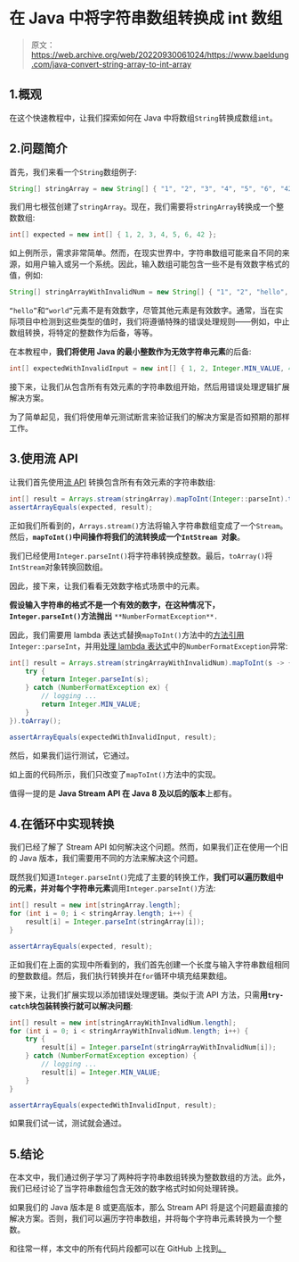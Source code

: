 # 在 Java 中将字符串数组转换成 int 数组

> 原文：<https://web.archive.org/web/20220930061024/https://www.baeldung.com/java-convert-string-array-to-int-array>

## 1.概观

在这个快速教程中，让我们探索如何在 Java 中将数组`String`转换成数组`int`。

## 2.问题简介

首先，我们来看一个`String`数组例子:

```java
String[] stringArray = new String[] { "1", "2", "3", "4", "5", "6", "42" };
```

我们用七根弦创建了`stringArray`。现在，我们需要将`stringArray`转换成一个整数数组:

```java
int[] expected = new int[] { 1, 2, 3, 4, 5, 6, 42 };
```

如上例所示，需求非常简单。然而，在现实世界中，字符串数组可能来自不同的来源，如用户输入或另一个系统。因此，输入数组可能包含一些不是有效数字格式的值，例如:

```java
String[] stringArrayWithInvalidNum = new String[] { "1", "2", "hello", "4", "world", "6", "42" };
```

`“hello”`和`“world”`元素不是有效数字，尽管其他元素是有效数字。通常，当在实际项目中检测到这些类型的值时，我们将遵循特殊的错误处理规则——例如，中止数组转换，将特定的整数作为后备，等等。

在本教程中，**我们将使用 Java 的最小整数作为无效字符串元素**的后备:

```java
int[] expectedWithInvalidInput = new int[] { 1, 2, Integer.MIN_VALUE, 4, Integer.MIN_VALUE, 6, 42 };
```

接下来，让我们从包含所有有效元素的字符串数组开始，然后用错误处理逻辑扩展解决方案。

为了简单起见，我们将使用单元测试断言来验证我们的解决方案是否如预期的那样工作。

## 3.使用流 API

让我们首先使用[流 API](/web/20230103082815/https://www.baeldung.com/java-8-streams) 转换包含所有有效元素的字符串数组:

```java
int[] result = Arrays.stream(stringArray).mapToInt(Integer::parseInt).toArray();
assertArrayEquals(expected, result);
```

正如我们所看到的，`Arrays.stream()`方法将输入字符串数组变成了一个`Stream`。然后，**`mapToInt()`中间操作将我们的流转换成一个`IntStream `对象**。

我们已经使用`Integer.parseInt()`将字符串转换成整数。最后，`toArray()`将`IntStream`对象转换回数组。

因此，接下来，让我们看看无效数字格式场景中的元素。

**假设输入字符串的格式不是一个有效的数字，在这种情况下，`Integer.parseInt()`方法抛出** `**NumberFormatException**.`

因此，我们需要用 lambda 表达式替换`mapToInt()`方法中的[方法引用](/web/20230103082815/https://www.baeldung.com/java-method-references) `Integer::parseInt`，并用[处理 lambda 表达式](/web/20230103082815/https://www.baeldung.com/java-lambda-exceptions)中的`NumberFormatException`异常:

```java
int[] result = Arrays.stream(stringArrayWithInvalidNum).mapToInt(s -> {
    try {
        return Integer.parseInt(s);
    } catch (NumberFormatException ex) {
        // logging ...
        return Integer.MIN_VALUE;
    }
}).toArray();

assertArrayEquals(expectedWithInvalidInput, result);
```

然后，如果我们运行测试，它通过。

如上面的代码所示，我们只改变了`mapToInt()`方法中的实现。

值得一提的是 **Java Stream API 在 Java 8 及以后的版本**上都有。

## 4.在循环中实现转换

我们已经了解了 Stream API 如何解决这个问题。然而，如果我们正在使用一个旧的 Java 版本，我们需要用不同的方法来解决这个问题。

既然我们知道`Integer.parseInt()`完成了主要的转换工作，**我们可以遍历数组中的元素，并对每个字符串元素**调用`Integer.parseInt()`方法:

```java
int[] result = new int[stringArray.length];
for (int i = 0; i < stringArray.length; i++) {
    result[i] = Integer.parseInt(stringArray[i]);
}

assertArrayEquals(expected, result);
```

正如我们在上面的实现中所看到的，我们首先创建一个长度与输入字符串数组相同的整数数组。然后，我们执行转换并在`for`循环中填充结果数组。

接下来，让我们扩展实现以添加错误处理逻辑。类似于流 API 方法，只需**用`try-catch`块包装转换行就可以解决问题**:

```java
int[] result = new int[stringArrayWithInvalidNum.length];
for (int i = 0; i < stringArrayWithInvalidNum.length; i++) {
    try {
        result[i] = Integer.parseInt(stringArrayWithInvalidNum[i]);
    } catch (NumberFormatException exception) {
        // logging ...
        result[i] = Integer.MIN_VALUE;
    }
}

assertArrayEquals(expectedWithInvalidInput, result);
```

如果我们试一试，测试就会通过。

## 5.结论

在本文中，我们通过例子学习了两种将字符串数组转换为整数数组的方法。此外，我们已经讨论了当字符串数组包含无效的数字格式时如何处理转换。

如果我们的 Java 版本是 8 或更高版本，那么 Stream API 将是这个问题最直接的解决方案。否则，我们可以遍历字符串数组，并将每个字符串元素转换为一个整数。

和往常一样，本文中的所有代码片段都可以在 GitHub 上找到[。](https://web.archive.org/web/20230103082815/https://github.com/eugenp/tutorials/tree/master/core-java-modules/core-java-arrays-convert)